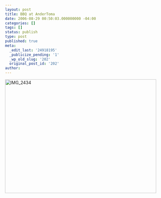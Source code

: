 ```yaml
---
layout: post
title: BBQ at AnderToma
date: 2006-08-29 00:50:03.000000000 -04:00
categories: []
tags: []
status: publish
type: post
published: true
meta:
  _edit_last: '24918195'
  _publicize_pending: '1'
  _wp_old_slug: '202'
  original_post_id: '202'
author: 
---
```

<a href="http://www.flickr.com/photos/matthewsim/sets/72157594245030511/" title="IMG_2434 by Matthew Simoneau, on Flickr"><img src="http://farm1.staticflickr.com/68/220621560_8ca69b84a2.jpg" width="500" height="375" alt="IMG_2434" /></a>
